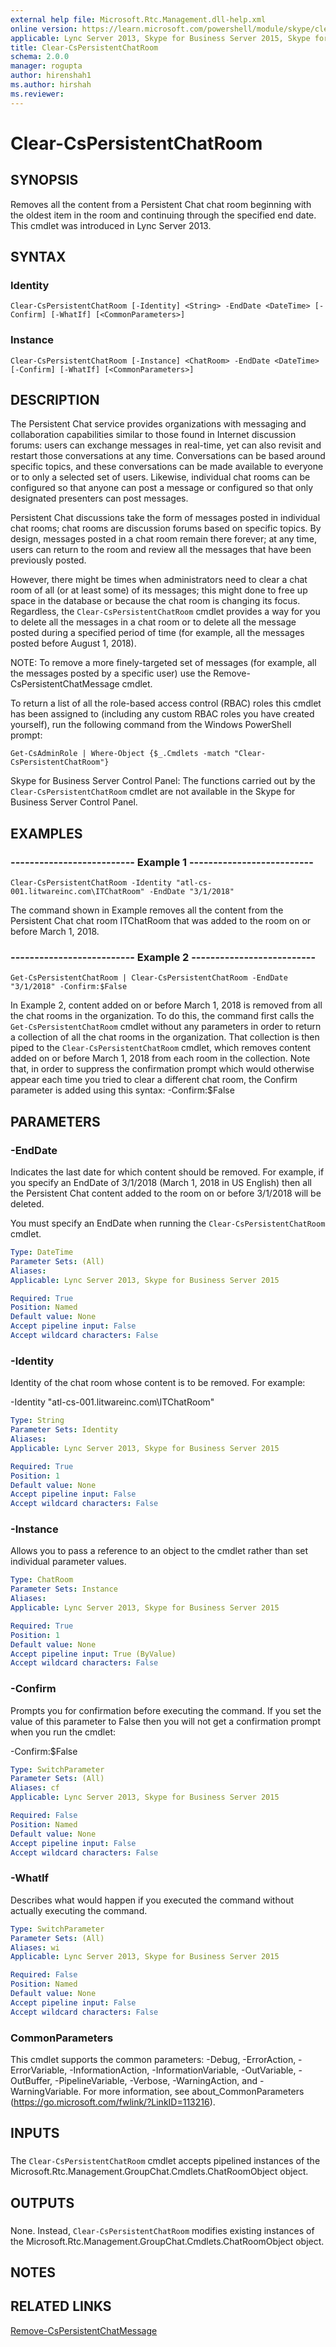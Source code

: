 ```yaml
---
external help file: Microsoft.Rtc.Management.dll-help.xml
online version: https://learn.microsoft.com/powershell/module/skype/clear-cspersistentchatroom
applicable: Lync Server 2013, Skype for Business Server 2015, Skype for Business Server 2019
title: Clear-CsPersistentChatRoom
schema: 2.0.0
manager: rogupta
author: hirenshah1
ms.author: hirshah
ms.reviewer:
---
```


# Clear-CsPersistentChatRoom

## SYNOPSIS
Removes all the content from a Persistent Chat chat room beginning with the oldest item in the room and continuing through the specified end date.
This cmdlet was introduced in Lync Server 2013.


## SYNTAX

### Identity
```
Clear-CsPersistentChatRoom [-Identity] <String> -EndDate <DateTime> [-Confirm] [-WhatIf] [<CommonParameters>]
```

### Instance
```
Clear-CsPersistentChatRoom [-Instance] <ChatRoom> -EndDate <DateTime> [-Confirm] [-WhatIf] [<CommonParameters>]
```

## DESCRIPTION
The Persistent Chat service provides organizations with messaging and collaboration capabilities similar to those found in Internet discussion forums: users can exchange messages in real-time, yet can also revisit and restart those conversations at any time.
Conversations can be based around specific topics, and these conversations can be made available to everyone or to only a selected set of users.
Likewise, individual chat rooms can be configured so that anyone can post a message or configured so that only designated presenters can post messages.

Persistent Chat discussions take the form of messages posted in individual chat rooms; chat rooms are discussion forums based on specific topics.
By design, messages posted in a chat room remain there forever; at any time, users can return to the room and review all the messages that have been previously posted.

However, there might be times when administrators need to clear a chat room of all (or at least some) of its messages; this might done to free up space in the database or because the chat room is changing its focus.
Regardless, the `Clear-CsPersistentChatRoom` cmdlet provides a way for you to delete all the messages in a chat room or to delete all the message posted during a specified period of time (for example, all the messages posted before August 1, 2018).

NOTE: To remove a more finely-targeted set of messages (for example, all the messages posted by a specific user) use the Remove-CsPersistentChatMessage cmdlet.

To return a list of all the role-based access control (RBAC) roles this cmdlet has been assigned to (including any custom RBAC roles you have created yourself), run the following command from the Windows PowerShell prompt:

`Get-CsAdminRole | Where-Object {$_.Cmdlets -match "Clear-CsPersistentChatRoom"}`

Skype for Business Server Control Panel: The functions carried out by the `Clear-CsPersistentChatRoom` cmdlet are not available in the Skype for Business Server Control Panel.


## EXAMPLES

### -------------------------- Example 1 --------------------------
```
Clear-CsPersistentChatRoom -Identity "atl-cs-001.litwareinc.com\ITChatRoom" -EndDate "3/1/2018"
```

The command shown in Example removes all the content from the Persistent Chat chat room ITChatRoom that was added to the room on or before March 1, 2018.


### -------------------------- Example 2 --------------------------
```
Get-CsPersistentChatRoom | Clear-CsPersistentChatRoom -EndDate "3/1/2018" -Confirm:$False
```

In Example 2, content added on or before March 1, 2018 is removed from all the chat rooms in the organization.
To do this, the command first calls the `Get-CsPersistentChatRoom` cmdlet without any parameters in order to return a collection of all the chat rooms in the organization.
That collection is then piped to the `Clear-CsPersistentChatRoom` cmdlet, which removes content added on or before March 1, 2018 from each room in the collection.
Note that, in order to suppress the confirmation prompt which would otherwise appear each time you tried to clear a different chat room, the Confirm parameter is added using this syntax: -Confirm:$False


## PARAMETERS

### -EndDate
Indicates the last date for which content should be removed.
For example, if you specify an EndDate of 3/1/2018 (March 1, 2018 in US English) then all the Persistent Chat content added to the room on or before 3/1/2018 will be deleted.

You must specify an EndDate when running the `Clear-CsPersistentChatRoom` cmdlet.


```yaml
Type: DateTime
Parameter Sets: (All)
Aliases: 
Applicable: Lync Server 2013, Skype for Business Server 2015

Required: True
Position: Named
Default value: None
Accept pipeline input: False
Accept wildcard characters: False
```

### -Identity
Identity of the chat room whose content is to be removed.
For example:

-Identity "atl-cs-001.litwareinc.com\ITChatRoom"

```yaml
Type: String
Parameter Sets: Identity
Aliases: 
Applicable: Lync Server 2013, Skype for Business Server 2015

Required: True
Position: 1
Default value: None
Accept pipeline input: False
Accept wildcard characters: False
```

### -Instance
Allows you to pass a reference to an object to the cmdlet rather than set individual parameter values.

```yaml
Type: ChatRoom
Parameter Sets: Instance
Aliases: 
Applicable: Lync Server 2013, Skype for Business Server 2015

Required: True
Position: 1
Default value: None
Accept pipeline input: True (ByValue)
Accept wildcard characters: False
```

### -Confirm
Prompts you for confirmation before executing the command.
If you set the value of this parameter to False then you will not get a confirmation prompt when you run the cmdlet:

-Confirm:$False

```yaml
Type: SwitchParameter
Parameter Sets: (All)
Aliases: cf
Applicable: Lync Server 2013, Skype for Business Server 2015

Required: False
Position: Named
Default value: None
Accept pipeline input: False
Accept wildcard characters: False
```

### -WhatIf
Describes what would happen if you executed the command without actually executing the command.

```yaml
Type: SwitchParameter
Parameter Sets: (All)
Aliases: wi
Applicable: Lync Server 2013, Skype for Business Server 2015

Required: False
Position: Named
Default value: None
Accept pipeline input: False
Accept wildcard characters: False
```

### CommonParameters
This cmdlet supports the common parameters: -Debug, -ErrorAction, -ErrorVariable, -InformationAction, -InformationVariable, -OutVariable, -OutBuffer, -PipelineVariable, -Verbose, -WarningAction, and -WarningVariable. For more information, see about_CommonParameters (https://go.microsoft.com/fwlink/?LinkID=113216).

## INPUTS

###  
The `Clear-CsPersistentChatRoom` cmdlet accepts pipelined instances of the Microsoft.Rtc.Management.GroupChat.Cmdlets.ChatRoomObject object.

## OUTPUTS

###  
None. Instead, `Clear-CsPersistentChatRoom` modifies existing instances of the Microsoft.Rtc.Management.GroupChat.Cmdlets.ChatRoomObject object.

## NOTES

## RELATED LINKS

[Remove-CsPersistentChatMessage](Remove-CsPersistentChatMessage.md)

